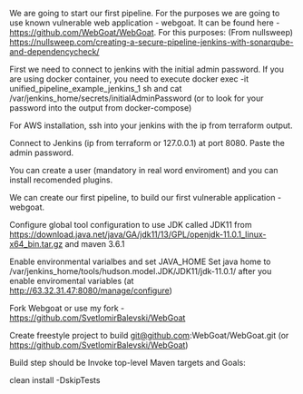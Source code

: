 We are going to start our first pipeline. For the purposes we are going to use known vulnerable web application - webgoat. It can be found here - https://github.com/WebGoat/WebGoat.
For this purposes:
(From nullsweep)
https://nullsweep.com/creating-a-secure-pipeline-jenkins-with-sonarqube-and-dependencycheck/

First we need to connect to jenkins with the initial admin password. If you are using docker container, you need to execute
docker exec -it unified_pipeline_example_jenkins_1 sh
and cat /var/jenkins_home/secrets/initialAdminPassword (or to look for your password into the output from docker-compose)

For AWS installation, ssh into your jenkins with the ip from terraform output.

Connect to Jenkins (ip from terraform or 127.0.0.1) at port 8080. Paste the admin password.

You can create a user (mandatory in real word enviroment) and you can install recomended plugins.

We can create our first pipeline, to build our first vulnerable application - webgoat.

Configure global tool configuration to use JDK called JDK11 from  https://download.java.net/java/GA/jdk11/13/GPL/openjdk-11.0.1_linux-x64_bin.tar.gz and maven 3.6.1

Enable environmental varialbes and set JAVA_HOME
    Set java home to /var/jenkins_home/tools/hudson.model.JDK/JDK11/jdk-11.0.1/ after you enable enviromental variables (at http://63.32.31.47:8080/manage/configure)

Fork Webgoat or use my fork - https://github.com/SvetlomirBalevski/WebGoat

Create freestyle project to build git@github.com:WebGoat/WebGoat.git (or https://github.com/SvetlomirBalevski/WebGoat)

Build step should be Invoke top-level Maven targets and Goals:

clean install -DskipTests